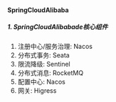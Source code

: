 #### SpringCloudAlibaba

##### 1. SpringCloudAlibabade核心组件

1. 注册中心/服务治理: Nacos
2. 分布式事务: Seata
3. 限流降级: Sentinel
4. 分布式消息: RocketMQ
5. 配置中心: Nacos
6. 网关: Higress